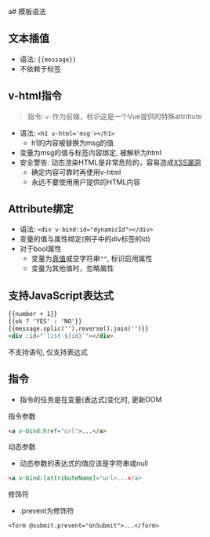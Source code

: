 a# 模板语法

## 文本插值

- 语法: `{{message}}`
- 不依赖于标签

## v-html指令

> 指令: `v-`作为前缀，标识这是一个Vue提供的特殊attribute

- 语法: `<h1 v-html='msg'></h1>`
  - h1的内容被替换为msg的值
- 变量为msg的值与标签内容绑定, 被解析为html
- 安全警告: 动态渲染HTML是非常危险的，容易造成[XSS漏洞]()
  - 确定内容可靠时再使用v-html
  - 永远不要使用用户提供的HTML内容

## Attribute绑定

- 语法: `<div v-bind:id="dynamicId"></div>`
- 变量的值与属性绑定(例子中的div标签的id)
- 对于bool属性
  - 变量为[真值](JavaScript_Foundation_Primitive.md#boolean)或空字符串`""`, 标识启用属性
  - 变量为其他值时，忽略属性

## 支持JavaScript表达式

```html
{{number + 1}}
{{ok ? 'YES' : 'NO'}}
{{message.splic('').reverse().join('')}}
<div :id="`list-${id}`"></div>
```

不支持语句, 仅支持表达式

## 指令

- 指令的任务是在变量(表达式)变化时, 更新DOM

指令参数

```html
<a v-bind:href="url">...</a>
```

动态参数

- 动态参数的表达式的值应该是字符串或null

```html
<a v-bind:[attributeName]="url>...</a>
```

修饰符

- .prevent为修饰符

```
<form @submit.prevent="onSubmit">...</form>
```
